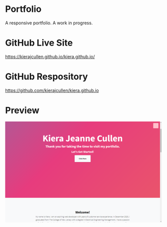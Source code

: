 # Portfolio
A responsive portfolio. A work in progress.

# GitHub Live Site
https://kierajcullen.github.io/kiera.github.io/

# GitHub Respository
https://github.com/kierajcullen/kiera.github.io

# Preview
![](img/github.png)



